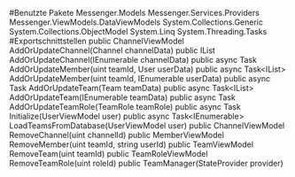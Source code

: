 #Benutzte Pakete
Messenger.Models
Messenger.Services.Providers
Messenger.ViewModels.DataViewModels
System.Collections.Generic
System.Collections.ObjectModel
System.Linq
System.Threading.Tasks
#Exportschnittstellen
public ChannelViewModel AddOrUpdateChannel(Channel channelData)
public IList<ChannelViewModel> AddOrUpdateChannel(IEnumerable<Channel> channelData)
public async Task<MemberViewModel> AddOrUpdateMember(uint teamId, User userData)
public async Task<IList<MemberViewModel>> AddOrUpdateMember(uint teamId, IEnumerable<User> userData)
public async Task<TeamViewModel> AddOrUpdateTeam(Team teamData)
public async Task<IList<TeamViewModel>> AddOrUpdateTeam(IEnumerable<Team> teamData)
public async Task<TeamRoleViewModel> AddOrUpdateTeamRole(TeamRole teamRole)
public async Task Initialize(UserViewModel user)
public async Task<IEnumerable<TeamViewModel>> LoadTeamsFromDatabase(UserViewModel user)
public ChannelViewModel RemoveChannel(uint channelId)
public MemberViewModel RemoveMember(uint teamId, string userId)
public TeamViewModel RemoveTeam(uint teamId)
public TeamRoleViewModel RemoveTeamRole(uint roleId)
public TeamManager(StateProvider provider)
